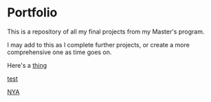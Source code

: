 # Portfolio
This is a repository of all my final projects from my Master's program.

I may add to this as I complete further projects, or create a more comprehensive one as time goes on.

Here's a [thing](Bank_Loan_Modelling.md)

[test](https://github.com/SaiSolutions-Py/SaiSolutions-Py.github.io/tree/main)

[NYA](NYA_Statistics_Analysis.md)
